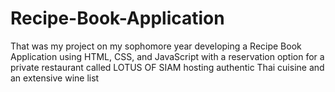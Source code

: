 # Recipe-Book-Application
That was my project on my sophomore year developing a Recipe Book Application using HTML, CSS, and JavaScript with a reservation option for a private restaurant called LOTUS OF SIAM hosting  authentic Thai cuisine and an extensive wine list 
